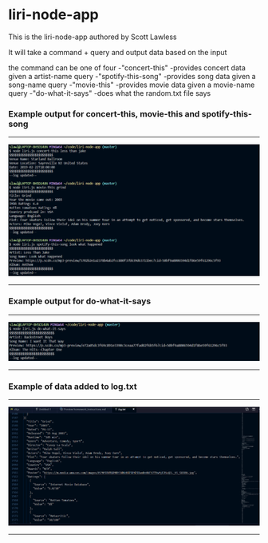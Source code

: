 # liri-node-app

This is the liri-node-app authored by Scott Lawless

It will take a command + query and output data based on the input

the command can be one of four
    -"concert-this"
        -provides concert data given a artist-name query
    -"spotify-this-song"
        -provides song data given a song-name query
    -"movie-this"
        -provides movie data given a movie-name query
    -"do-what-it-says"
        -does what the random.txt file says

### Example output for concert-this, movie-this and spotify-this-song

------

![alt text][output1]

------

### Example output for do-what-it-says

------

![alt text][output2]

------

### Example of data added to log.txt

------

![alt text][output3]

------

[output1]: images/Output1.png "Output1"
[output2]: images/Output2.png "Output2"
[output3]: images/Output3.png "Output3"
